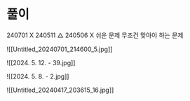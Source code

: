 # 풀이

240701 X
240511 △
240506 X 쉬운 문제 무조건 맞아야 하는 문제

![[Untitled_20240701_214600_5.jpg]]

![[2024. 5. 12. - 39.jpg]]


![[2024. 5. 8. - 2.jpg]]

![[Untitled_20240417_203615_16.jpg]]